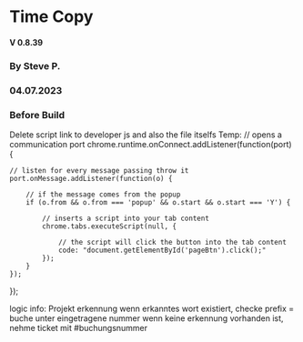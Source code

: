 # Time Copy
#### V 0.8.39
### By Steve P.
### 04.07.2023


### Before Build

Delete script link to developer js and also the file itselfs
Temp:
// opens a communication port
chrome.runtime.onConnect.addListener(function(port) {

    // listen for every message passing throw it
    port.onMessage.addListener(function(o) {

        // if the message comes from the popup
        if (o.from && o.from === 'popup' && o.start && o.start === 'Y') {

            // inserts a script into your tab content
            chrome.tabs.executeScript(null, {

                // the script will click the button into the tab content
                code: "document.getElementById('pageBtn').click();"
            });
        }
    });
});

logic info:
Projekt erkennung
wenn erkanntes wort existiert, checke prefix = buche unter eingetragene nummer
wenn keine erkennung vorhanden ist, nehme ticket mit #buchungsnummer